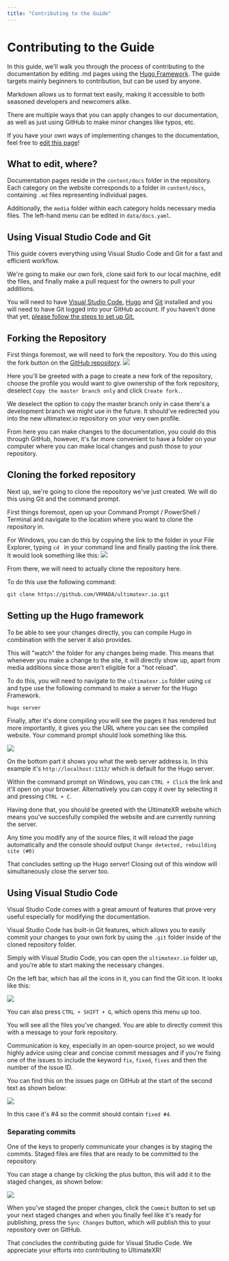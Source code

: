 ```yaml
---
title: "Contributing to the Guide"
---
```


# Contributing to the Guide

In this guide, we'll walk you through the process of contributing to the documentation by editing .md pages using the [Hugo Framework](https://gohugo.io/). The guide targets mainly beginners to contribution, but can be used by anyone.

Markdown allows us to format text easily, making it accessible to both seasoned developers and newcomers alike.

There are multiple ways that you can apply changes to our documentation, as well as just using GitHub to make minor changes like typos, etc.

If you have your own ways of implementing changes to the documentation, feel free to [edit this page](https://github.com/VRMADA/ultimatexr.io/edit/dev/content/docs/guides/contributing-to-the-guide.md)!

## What to edit, where?

Documentation pages reside in the `content/docs` folder in the repository. Each category on the website corresponds to a folder in `content/docs`, containing `.md` files representing individual pages.

Additionally, the `media` folder within each category holds necessary media files. The left-hand menu can be edited in `data/docs.yaml`.

## Using Visual Studio Code and Git

This guide covers everything using Visual Studio Code and Git for a fast and efficient workflow.

We're going to make our own fork, clone said fork to our local machine, edit the files, and finally make a pull request for the owners to pull your additions.

You will need to have [Visual Studio Code](https://code.visualstudio.com/), [Hugo](https://gohugo.io/installation/) and [Git](https://git-scm.com/downloads) installed and you will need to have Git logged into your GitHub account. If you haven't done that yet, [please follow the steps to set up Git.](https://docs.github.com/en/get-started/getting-started-with-git/set-up-git)

## Forking the Repository

First things foremost, we will need to fork the repository.
You do this using the fork button on the [GitHub repository](https://github.com/VRMADA/ultimatexr.io).
![](/docs/guides/media/contributing/01ForkButton.png)

Here you'll be greeted with a page to create a new fork of the repository, choose the profile you would want to give ownership of the fork repository, deselect `Copy the master branch only` and click `Create fork.`.

We deselect the option to copy the master branch only in case there's a development branch we might use in the future.
It should've redirected you into the new ultimatexr.io repository on your very own profile.

From here you can make changes to the documentation, you could do this through GitHub, however, it's far more convenient to have a folder on your computer where you can make local changes and push those to your repository.

## Cloning the forked repository

Next up, we're going to clone the repository we've just created.
We will do this using Git and the command prompt.

First things foremost, open up your Command Prompt / PowerShell / Terminal and navigate to the location where you want to clone the repository in.

For Windows, you can do this by copying the link to the folder in your File Explorer, typing `cd ` in your command line and finally pasting the link there.
It would look something like this:
![](/docs/guides/media/contributing/02CmdCd.png)

From there, we will need to actually clone the repository here.

To do this use the following command:

```html
git clone https://github.com/VRMADA/ultimatexr.io.git
```

## Setting up the Hugo framework

To be able to see your changes directly, you can compile Hugo in combination with the server it also provides.

This will "watch" the folder for any changes being made. This means that whenever you make a change to the site, it will directly show up, apart from media additions since those aren't eligible for a "hot reload".

To do this, you will need to navigate to the `ultimatexr.io` folder using `cd ` and type use the following command to make a server for the Hugo Framework.

```html
hugo server
```

Finally, after it's done compiling you will see the pages it has rendered but more importantly, it gives you the URL where you can see the compiled website.
Your command prompt should look something like this.

![](/docs/guides/media/contributing/03CmdHugoServer.png)

On the bottom part it shows you what the web server address is.
In this example it's `http://localhost:1313/` which is default for the Hugo server.

Within the command prompt on Windows, you can `CTRL + Click` the link and it'll open on your browser. Alternatively you can copy it over by selecting it and pressing `CTRL + C`.

Having done that, you should be greeted with the UltimateXR website which means you've succesfully compiled the website and are currently running the server.

Any time you modify any of the source files, it will reload the page automatically and the console should output `Change detected, rebuilding site (#0)`

That concludes setting up the Hugo server! Closing out of this window will simultaneously close the server too.

## Using Visual Studio Code

Visual Studio Code comes with a great amount of features that prove very useful especially for modifying the documentation.

Visual Studio Code has built-in Git features, which allows you to easily commit your changes to your own fork by using the `.git` folder inside of the cloned repository folder.

Simply with Visual Studio Code, you can open the `ultimatexr.io` folder up, and you're able to start making the necessary changes.

On the left bar, which has all the icons in it, you can find the Git icon.
It looks like this:

![](/docs/guides/media/contributing/04SourceControl.png)

You can also press `CTRL + SHIFT + G`, which opens this menu up too.

You will see all the files you've changed. You are able to directly commit this with a message to your fork repository.

Communication is key, especially in an open-source project, so we would highly advice using clear and concise commit messages and if you're fixing one of the issues to include the keyword `fix`, `fixed`, `fixes` and then the number of the issue ID.

You can find this on the issues page on GitHub at the start of the second text as shown below:

![](/docs/guides/media/contributing/05GitHubIssueNo.png)

In this case it's #4 so the commit should contain `fixed #4`.

### Separating commits

One of the keys to properly communicate your changes is by staging the commits. Staged files are files that are ready to be committed to the repository.

You can stage a change by clicking the plus button, this will add it to the staged changes, as shown below:

![](/docs/guides/media/contributing/06StageChanges.png)

When you've staged the proper changes, click the `Commit` button to set up your next staged changes and when you finally feel like it's ready for publishing, press the `Sync Changes` button, which will publish this to your repository over on GitHub.

That concludes the contributing guide for Visual Studio Code.
We appreciate your efforts into contributing to UltimateXR!
